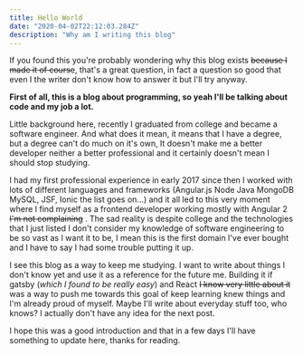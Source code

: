 ```yaml
---
title: Hello World
date: "2020-04-02T22:12:03.284Z"
description: "Why am I writing this blog"
---
```


If you found this you're probably wondering why this blog exists ~~because I made it of course~~, that's a great question, in fact a question so good that even I the writer don't know how to answer it but I'll try anyway.

**First of all, this is a blog about programming, so yeah I'll be talking about code and my job a lot.** 

Little background here, recently I graduated from college and became a software engineer. And what does it mean, it means that I have a degree, but a degree can't do much on it's own, It doesn't make me a better developer neither a better professional and it certainly doesn't mean I should stop studying.

I had my first professional experience in early 2017 since then I worked with lots of different languages and frameworks (Angular.js Node Java MongoDB MySQL, JSF, Ionic the list goes on...) and it all led to this very moment where I find myself as a frontend developer working mostly with Angular 2 ~~I'm not complaining~~ . The sad reality is despite college and the technologies that I just listed I don't consider my knowledge of software engineering to be so vast as I want it to be, I mean this is the first domain I've ever bought and I have to say I had some trouble putting it up.

I see this blog as a way to keep me studying. I want to write about things I don't know yet and use it as a reference for the future me. Building it if gatsby (*which I found to be really easy*) and React ~~I know very little about it~~ was a way to push me towards this goal of keep learning knew things and I'm already proud of myself. Maybe I'll write about everyday stuff too, who knows? I actually don't have any idea for the next post.

I hope this was a good introduction and that in a few days I'll have something to update here, thanks for reading.
